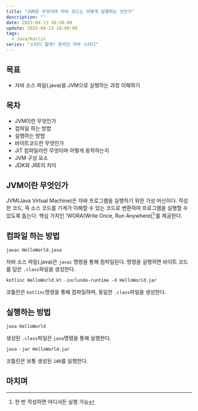 ```yaml
---
title: "JVM은 무엇이며 자바 코드는 어떻게 실행하는 것인가"
description: ""
date: 2025-04-13 16:50:00
update: 2025-04-13 18:00:00
tags:
  - Java/Kotlin
series: "스터디 할래? 온라인 자바 스터디"
---
```


## 목표

- 자바 소스 파일(.java)을 JVM으로 실행하는 과정 이해하기

## 목차

- JVM이란 무엇인가
- 컴파일 하는 방법
- 실행하는 방법
- 바이트코드란 무엇인가
- JIT 컴파일러란 무엇이며 어떻게 동작하는지
- JVM 구성 요소
- JDK와 JRE의 차이

## JVM이란 무엇인가

JVM(Java Virtual Machine)은 자바 프로그램을 실행하기 위한 가상 머신이다. 작성한 코드, 즉 소스 코드를 기계가
이해할 수 있는 코드로 변환하여 프로그램을 실행할 수 있도록 돕는다. 핵심 가치인 'WORA(Write Once, Run Anywhere)[^1]'를 제공한다.

## 컴파일 하는 방법

```shell 
javac HelloWorld.java 
``` 

자바 소스 파일(.java)은 `javac` 명령을 통해 컴파일된다. 명령을 실행하면 바이트 코드를 담은 `.class`파일을 생성한다.

```shell 
kotlinc HelloWorld.kt -inclunde-runtime -d HelloWorld.jar 
``` 

코틀린은 `kotlinc`명령을 통해 컴파일하며, 동일한 `.class`파일을 생성한다.

## 실행하는 방법

```shell
java HelloWorld
```

생성된 `.class`파일은 `java`명령을 통해 실행한다.

```shell
java -jar HelloWorld.jar
```

코틀린은 보통 생성된 `JAR`를 실행한다. 

## 마치며 

[^1]: 한 번 작성하면 어디서든 실행 가능